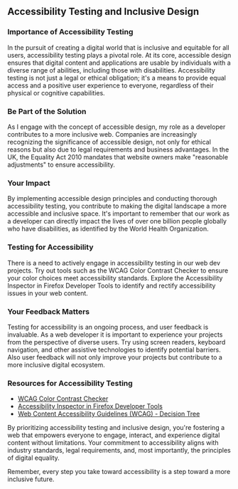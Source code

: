 ## Accessibility Testing and Inclusive Design

### Importance of Accessibility Testing

In the pursuit of creating a digital world that is inclusive and equitable for all users, accessibility testing plays a pivotal role. At its core, accessible design ensures that digital content and applications are usable by individuals with a diverse range of abilities, including those with disabilities. Accessibility testing is not just a legal or ethical obligation; it's a means to provide equal access and a positive user experience to everyone, regardless of their physical or cognitive capabilities.

### Be Part of the Solution

As I engage with the concept of accessible design, my role as a developer contributes to a more inclusive web. Companies are increasingly recognizing the significance of accessible design, not only for ethical reasons but also due to legal requirements and business advantages. In the UK, the Equality Act 2010 mandates that website owners make "reasonable adjustments" to ensure accessibility.

### Your Impact

By implementing accessible design principles and conducting thorough accessibility testing, you contribute to making the digital landscape a more accessible and inclusive space. It's important to remember that our work as a developer can directly impact the lives of over one billion people globally who have disabilities, as identified by the World Health Organization.

### Testing for Accessibility

There is a need to actively engage in accessibility testing in our web dev projects. Try out tools such as the WCAG Color Contrast Checker to ensure your color choices meet accessibility standards. Explore the Accessibility Inspector in Firefox Developer Tools to identify and rectify accessibility issues in your web content.

### Your Feedback Matters

Testing for accessibility is an ongoing process, and user feedback is invaluable. As a web developer it is important to experience your projects from the perspective of diverse users. Try using screen readers, keyboard navigation, and other assistive technologies to identify potential barriers. Also user feedback will not only improve your projects but contribute to a more inclusive digital ecosystem.

### Resources for Accessibility Testing

- [WCAG Color Contrast Checker](https://chrome.google.com/webstore/detail/wcag-color-contrast-check/plnahcmalebffmaghcpcmpaciebdhgdf?hl=en)
- [Accessibility Inspector in Firefox Developer Tools](https://firefox-source-docs.mozilla.org/devtools-user/accessibility_inspector/)
- [Web Content Accessibility Guidelines (WCAG) - Decision Tree](https://www.w3.org/WAI/tutorials/images/decision-tree/)

By prioritizing accessibility testing and inclusive design, you're fostering a web that empowers everyone to engage, interact, and experience digital content without limitations. Your commitment to accessibility aligns with industry standards, legal requirements, and, most importantly, the principles of digital equality.

Remember, every step you take toward accessibility is a step toward a more inclusive future.